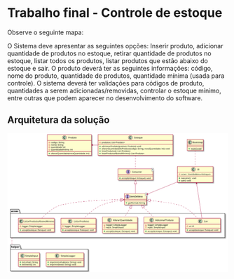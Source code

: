 # Trabalho final - Controle de estoque

Observe o seguinte mapa:

O Sistema deve apresentar as seguintes opções: Inserir produto, adicionar quantidade de produtos no
estoque, retirar quantidade de produtos no estoque, listar todos os produtos, listar produtos que estão
abaixo do estoque e sair.
O produto deverá ter as seguintes informações: código, nome do produto, quantidade de produtos,
quantidade mínima (usada para controle).
O sistema deverá ter validações para códigos de produto, quantidades a serem adicionadas/removidas,
controlar o estoque mínimo, entre outras que podem aparecer no desenvolvimento do software.


## Arquitetura da solução

![Mapa](../../resources/controle-de-estoque.svg)
